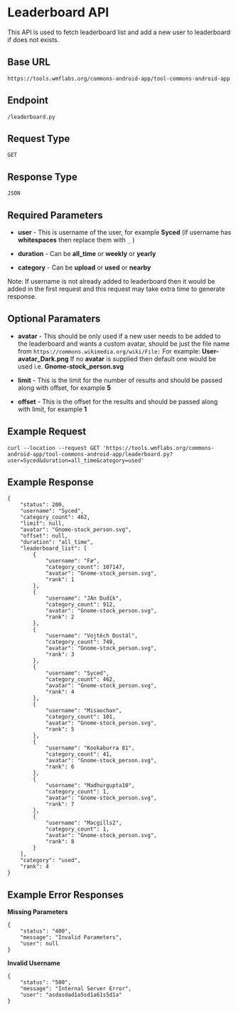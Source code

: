 # Leaderboard API

This API is used to fetch leaderboard list and add a new user to leaderboard if does not exists.

## Base URL
`https://tools.wmflabs.org/commons-android-app/tool-commons-android-app`

## Endpoint
`/leaderboard.py`

## Request Type
`GET`

## Response Type
`JSON`

## Required Parameters

- **user** - This is username of the user, for example **Syced** (if username has **whitespaces** then replace them with `_` )

- **duration** - Can be **all_time** or **weekly** or **yearly**

- **category** - Can be **upload** or **used** or **nearby**

Note: If username is not already added to leaderboard then it would be added in the first request and this request may take extra time to generate response.

## Optional Paramaters

- **avatar** - This should be only used if a new user needs to be added to the leaderboard and wants a custom avatar, should be just the file name from `https://commons.wikimedia.org/wiki/File:` For example: **User-avatar_Dark.png** If no **avatar** is supplied then default one would be used i.e. **Gnome-stock_person.svg**

- **limit** - This is the limit for the number of results and should be passed along with offset, for example **5**

- **offset** - This is the offset for the results and should be passed along with limit, for example **1**

## Example Request

```
curl --location --request GET 'https://tools.wmflabs.org/commons-android-app/tool-commons-android-app/leaderboard.py?user=Syced&duration=all_time&category=used'
```

## Example Response

```
{
    "status": 200,
    "username": "Syced",
    "category_count": 462,
    "limit": null,
    "avatar": "Gnome-stock_person.svg",
    "offset": null,
    "duration": "all_time",
    "leaderboard_list": [
        {
            "username": "Fæ",
            "category_count": 107147,
            "avatar": "Gnome-stock_person.svg",
            "rank": 1
        },
        {
            "username": "JAn Dudík",
            "category_count": 912,
            "avatar": "Gnome-stock_person.svg",
            "rank": 2
        },
        {
            "username": "Vojtěch Dostál",
            "category_count": 749,
            "avatar": "Gnome-stock_person.svg",
            "rank": 3
        },
        {
            "username": "Syced",
            "category_count": 462,
            "avatar": "Gnome-stock_person.svg",
            "rank": 4
        },
        {
            "username": "Misaochan",
            "category_count": 101,
            "avatar": "Gnome-stock_person.svg",
            "rank": 5
        },
        {
            "username": "Kookaburra 81",
            "category_count": 41,
            "avatar": "Gnome-stock_person.svg",
            "rank": 6
        },
        {
            "username": "Madhurgupta10",
            "category_count": 1,
            "avatar": "Gnome-stock_person.svg",
            "rank": 7
        },
        {
            "username": "Macgills2",
            "category_count": 1,
            "avatar": "Gnome-stock_person.svg",
            "rank": 8
        }
    ],
    "category": "used",
    "rank": 4
}
```

## Example Error Responses

**Missing Parameters**
```
{
    "status": "400",
    "message": "Invalid Parameters",
    "user": null
}
```

**Invalid Username**
```
{
    "status": "500",
    "message": "Internal Server Error",
    "user": "asdasdad1a5sd1a61s5d1a"
}
```
